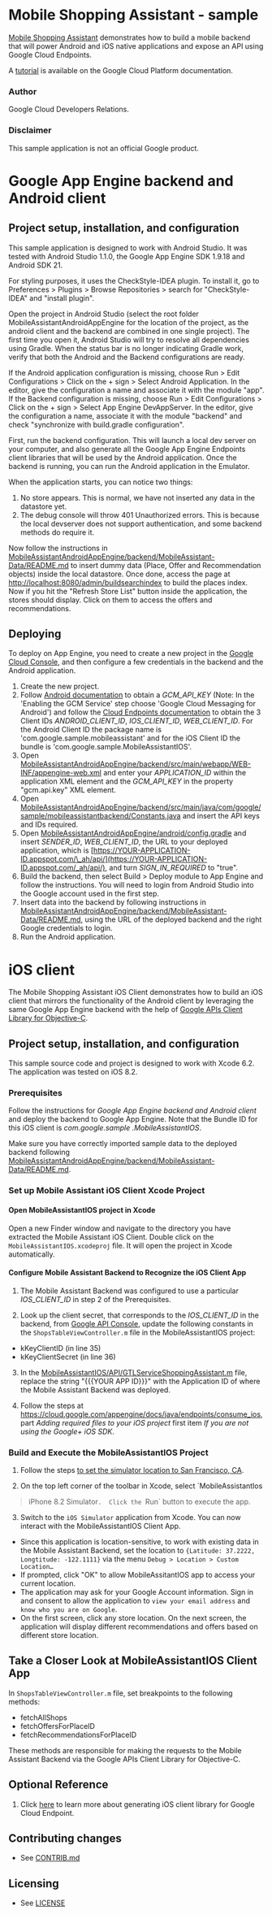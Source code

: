 # Mobile Shopping Assistant - sample

[Mobile Shopping Assistant](https://github.com/GoogleCloudPlatform/MobileShoppingAssistant-sample)
demonstrates how to build a mobile backend that will power Android and iOS
native applications and expose an API using Google Cloud Endpoints.

A [tutorial](https://cloud.google.com/developers/articles/mobile-application-solutions/)
is available on the Google Cloud Platform documentation.

### Author
Google Cloud Developers Relations.

### Disclaimer
This sample application is not an official Google product.

# Google App Engine backend and Android client

## Project setup, installation, and configuration

This sample application is designed to work with Android Studio. It was
tested with Android Studio 1.1.0, the Google App Engine SDK 1.9.18 and Android
SDK 21.

For styling purposes, it uses the CheckStyle-IDEA plugin. To install it,
go to Preferences > Plugins > Browse Repositories > search for "CheckStyle-IDEA"
and "install plugin".

Open the project in Android Studio (select the root folder MobileAssistantAndroidAppEngine 
for the location of the project, as the android client and the backend are
combined in one single project). The first time you open it, Android Studio
will try to resolve all dependencies using Gradle. When the status bar is
no longer indicating Gradle work, verify that both the Android and the Backend 
configurations are ready.

If the Android application configuration is missing,
choose Run > Edit Configurations > Click on the + sign > Select Android
Application. In the editor, give the configuration a name and associate it
with the module "app". If the Backend configuration is missing, choose Run >
Edit Configurations > Click on the + sign > Select App Engine DevAppServer.
In the editor, give the configuration a name, associate it with the module
"backend" and check "synchronize with build.gradle configuration".

First, run the backend configuration. This will launch a local dev server on
your computer, and also generate all the Google App Engine Endpoints client
libraries that will be used by the Android application. Once the backend is
running, you can run the Android application in the Emulator.

When the application starts, you can notice two things:

1.  No store appears. This is normal, we have not inserted any data in the
datastore yet.
2.  The debug console will throw 401 Unauthorized errors. This is because the
local devserver does not support authentication, and some backend methods do
require it.

Now follow the instructions in [MobileAssistantAndroidAppEngine/backend/MobileAssistant-Data/README.md](MobileAssistantAndroidAppEngine/backend/MobileAssistant-Data/README.md)
to insert dummy data (Place, Offer and Recommendation objects) inside the local datastore. Once 
done, access the page at [http://localhost:8080/admin/buildsearchindex](http://localhost:8080/admin/buildsearchindex)
to build the places index. Now if you hit the "Refresh Store List" button 
inside the application, the stores should display. Click on them to access
the offers and recommendations.

## Deploying

To deploy on App Engine, you need to create a new project in the
[Google Cloud Console](https://console.developers.google.com/),
and then configure a few credentials in the backend and the
Android application.

1.  Create the new project.
2.  Follow [Android documentation](http://developer.android.com/google/gcm/gs.html)
to obtain a *GCM_API_KEY* (Note: In the 'Enabling the GCM Service' step choose
 'Google Cloud Messaging for Android') and follow the
 [Cloud Endpoints documentation](https://developers.google.com/appengine/docs/java/endpoints/auth#creating-client-id)
 to obtain the 3 Client IDs *ANDROID_CLIENT_ID*, *IOS_CLIENT_ID*,
 *WEB_CLIENT_ID*. For the Android Client ID the package name is
 'com.google.sample.mobileassistant' and for the iOS Client ID the bundle is
 'com.google.sample.MobileAssistantIOS'.
3.  Open [MobileAssistantAndroidAppEngine/backend/src/main/webapp/WEB-INF/appengine-web.xml](MobileAssistantAndroidAppEngine/backend/src/main/webapp/WEB-INF/appengine-web.xml)
and enter your *APPLICATION_ID* within the application XML element and the
*GCM_API_KEY* in the property "gcm.api.key" XML element.
4.  Open [MobileAssistantAndroidAppEngine/backend/src/main/java/com/google/sample/mobileassistantbackend/Constants.java](MobileAssistantAndroidAppEngine/backend/src/main/java/com/google/sample/mobileassistantbackend/Constants.java)
and insert the API keys and IDs required.
5.  Open [MobileAssistantAndroidAppEngine/android/config.gradle](MobileAssistantAndroidAppEngine/android/config.gradle) and insert *SENDER_ID*,
*WEB_CLIENT_ID*, the URL to your deployed application,
which is [https://YOUR-APPLICATION-ID.appspot.com/\_ah/api/](https://YOUR-APPLICATION-ID.appspot.com/_ah/api/),
and turn *SIGN_IN_REQUIRED* to "true".
6.  Build the backend, then select Build > Deploy module to App Engine and
follow the instructions. You will need to login from Android Studio into the
Google account used in the first step.
7.  Insert data into the backend by following instructions in
[MobileAssistantAndroidAppEngine/backend/MobileAssistant-Data/README.md](MobileAssistantAndroidAppEngine/backend/MobileAssistant-Data/README.md), using the URL of the deployed backend and the right Google credentials
to login.
8.  Run the Android application.

# iOS client

The Mobile Shopping Assistant iOS Client demonstrates how to build an iOS client
that mirrors the functionality of the Android client by leveraging the same
Google App Engine backend with the help of
[Google APIs Client Library for Objective-C](https://code.google.com/p/google-api-objectivec-client).


## Project setup, installation, and configuration
This sample source code and project is designed to work with Xcode 6.2.  The
application was tested on iOS 8.2.

### Prerequisites

Follow the instructions for
*Google App Engine backend and Android client* and deploy the backend to
Google App Engine.
Note that the Bundle ID for this iOS client is *com.google.sample
.MobileAssistantIOS*.

Make sure you have correctly imported sample data to the
deployed backend following
[MobileAssistantAndroidAppEngine/backend/MobileAssistant-Data/README.md](MobileAssistantAndroidAppEngine/backend/MobileAssistant-Data/README.md).

### Set up Mobile Assistant iOS Client Xcode Project

#### Open MobileAssistantIOS project in Xcode
Open a new Finder window and navigate to the directory you have extracted the
Mobile Assistant iOS Client.  Double click on the `MobileAssistantIOS.xcodeproj`
file. It will  open the project in Xcode automatically.

#### Configure Mobile Assistant Backend to Recognize the iOS Client App
1. The Mobile Assistant Backend was configured to use a particular
*IOS_CLIENT_ID* in step 2 of the Prerequisites.

2. Look up the client secret, that corresponds to the *IOS_CLIENT_ID* in the
backend, from [Google API Console](http://code.google.com/apis/console),
update the following constants in the `ShopsTableViewController.m` file in
the MobileAssistantIOS project:

* kKeyClientID (in line 35)
* kKeyClientSecret (in line 36)

3. In the [MobileAssistantIOS/API/GTLServiceShoppingAssistant.m](MobileAssistantIOS/API/GTLServiceShoppingAssistant.m) file,
replace the string "{{{YOUR APP ID}}}" with the Application ID of where the
Mobile Assistant Backend was deployed.

4. Follow the steps at https://cloud.google.com/appengine/docs/java/endpoints/consume_ios, 
part *Adding required files to your iOS project* first item *If you are not
using the Google+ iOS SDK*.

### Build and Execute the MobileAssistantIOS Project

1. Follow the steps [to set the simulator location to San Francisco, CA](https://developer.apple.com/library/ios/recipes/xcode_help-scheme_editor/Articles/simulating_location_on_run.html#//apple_ref/doc/uid/TP40010402-CH10).

2. On the top left corner of the toolbar in Xcode, select `MobileAssistantIos
> iPhone 8.2 Simulator`.  Click the `Run` button to execute the app.

3. Switch to the `iOS Simulator` application from Xcode.  You can now
interact with the MobileAssistantIOS Client App.

* Since this application is location-sensitive, to work with existing data
in the Mobile Assistant Backend, set the location to `{Latitude: 37.2222,
Longtitude: -122.1111}` via the menu `Debug > Location > Custom Location…`
* If prompted, click "OK" to allow MobileAssitantIOS app to access your 
current location.
* The application may ask for your Google Account information. 
Sign in and consent to allow the application to `view your email address` 
and `know who you are on Google`.
* On the first screen, click any store location.  On the next screen, 
the application will display different recommendations and offers based on 
different store location.

## Take a Closer Look at MobileAssistantIOS Client App
In `ShopsTableViewController.m` file, set breakpoints to the following methods:

* fetchAllShops
* fetchOffersForPlaceID
* fetchRecommendationsForPlaceID

These methods are responsible for making the requests to the Mobile Assistant 
Backend via the Google APIs Client Library for Objective-C.

## Optional Reference
1. Click [here](https://developers.google.com/appengine/docs/java/endpoints/consume_ios#configuring-your-web-app) 
to learn more about generating iOS client library for Google Cloud Endpoint.


## Contributing changes

* See [CONTRIB.md](CONTRIB.md)


## Licensing

* See [LICENSE](LICENSE)
